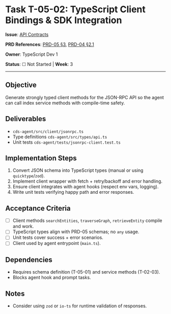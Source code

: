 # Task T-05-02: TypeScript Client Bindings & SDK Integration

**Issue**: [API Contracts](../../issues/04-0.1.0-mvp/05-api-contracts.md)

**PRD References**: [PRD-05 §3](../../prd/0.1.0-MVP-PRDs-v0/05-api-specifications.md), [PRD-04 §2.1](../../prd/0.1.0-MVP-PRDs-v0/04-cds-agent-integration.md)

**Owner**: TypeScript Dev 1

**Status**: ☐ Not Started | **Week**: 3

---

## Objective

Generate strongly typed client methods for the JSON-RPC API so the agent can call index service methods with compile-time safety.

## Deliverables

- `cds-agent/src/client/jsonrpc.ts`
- Type definitions `cds-agent/src/types/api.ts`
- Unit tests `cds-agent/tests/jsonrpc-client.test.ts`

## Implementation Steps

1. Convert JSON schema into TypeScript types (manual or using `quicktype`/`zod`).
2. Implement client wrapper with fetch + retry/backoff and error handling.
3. Ensure client integrates with agent hooks (respect env vars, logging).
4. Write unit tests verifying happy path and error responses.

## Acceptance Criteria

- [ ] Client methods `searchEntities`, `traverseGraph`, `retrieveEntity` compile and work.
- [ ] TypeScript types align with PRD-05 schemas; no `any` usage.
- [ ] Unit tests cover success + error scenarios.
- [ ] Client used by agent entrypoint (`main.ts`).

## Dependencies

- Requires schema definition (T-05-01) and service methods (T-02-03).
- Blocks agent hook and prompt tasks.

## Notes

- Consider using `zod` or `io-ts` for runtime validation of responses.
